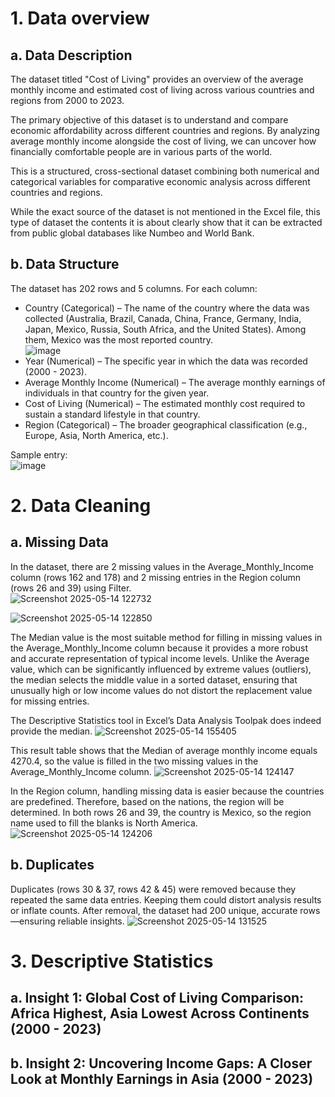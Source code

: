 # 1. Data overview
## a. Data Description
The dataset titled "Cost of Living" provides an overview of the average monthly income and estimated cost of living across various countries and regions from 2000 to 2023.


The primary objective of this dataset is to understand and compare economic affordability across different countries and regions. By analyzing average monthly income alongside the cost of living, we can uncover how financially comfortable people are in various parts of the world.  


This is a structured, cross-sectional dataset combining both numerical and categorical variables for comparative economic analysis across different countries and regions.  


While the exact source of the dataset is not mentioned in the Excel file, this type of dataset the contents it is about clearly show that it can be extracted from public global databases like Numbeo and World Bank.  
## b. Data Structure
The dataset has 202 rows and 5 columns. For each column:  
- Country (Categorical) – The name of the country where the data was collected (Australia, Brazil, Canada, China, France, Germany, India, Japan, Mexico, Russia, South Africa,  and the United States). Among them, Mexico was the most reported country.  
![image](https://github.com/user-attachments/assets/8632a521-988a-4086-96dd-0b4dbd0aef2d)
- Year (Numerical) – The specific year in which the data was recorded (2000 - 2023).
- Average Monthly Income (Numerical) – The average monthly earnings of individuals in that country for the given year.
- Cost of Living (Numerical) – The estimated monthly cost required to sustain a standard lifestyle in that country.
- Region (Categorical) – The broader geographical classification (e.g., Europe, Asia, North America, etc.).


Sample entry:  
![image](https://github.com/user-attachments/assets/8fd12e7e-0a57-4f6c-bc8f-ddc6d2308896)
# 2. Data Cleaning
## a. Missing Data
In the dataset, there are 2 missing values in the Average_Monthly_Income column (rows 162 and 178) and 2 missing entries in the Region column (rows 26 and 39) using Filter.  
![Screenshot 2025-05-14 122732](https://github.com/user-attachments/assets/e7e05530-2ec9-4c34-8f8e-21aebf4c3356)


![Screenshot 2025-05-14 122850](https://github.com/user-attachments/assets/8d320937-73c5-4e97-b7f4-877a74b7688b)  


The Median value is the most suitable method for filling in missing values in the Average_Monthly_Income column because it provides a more robust and accurate representation of typical income levels. Unlike the Average value, which can be significantly influenced by extreme values (outliers), the median selects the middle value in a sorted dataset, ensuring that unusually high or low income values do not distort the replacement value for missing entries.


The Descriptive Statistics tool in Excel’s Data Analysis Toolpak does indeed provide the median.
![Screenshot 2025-05-14 155405](https://github.com/user-attachments/assets/2f855b25-2608-4887-a5a7-11b4f25118df)


This result table shows that the Median of average monthly income equals 4270.4, so the value is filled in the two missing values in the Average_Monthly_Income column.
![Screenshot 2025-05-14 124147](https://github.com/user-attachments/assets/048c21d8-051e-4a7b-8fff-aad9edf55899)


In the Region column, handling missing data is easier because the countries are predefined. Therefore, based on the nations, the region will be determined. In both rows 26 and 39, the country is Mexico, so the region name used to fill the blanks is North America.
![Screenshot 2025-05-14 124206](https://github.com/user-attachments/assets/a347ec15-ebc1-40fe-a7aa-2440596f812a)
## b. Duplicates
Duplicates (rows 30 & 37, rows 42 & 45) were removed because they repeated the same data entries. Keeping them could distort analysis results or inflate counts. After removal, the dataset had 200 unique, accurate rows—ensuring reliable insights.
![Screenshot 2025-05-14 131525](https://github.com/user-attachments/assets/85a13926-36f3-4ef8-8f7f-6a0a7c5e1ab0)
# 3. Descriptive Statistics
## a. Insight 1: Global Cost of Living Comparison: Africa Highest, Asia Lowest Across Continents (2000 - 2023)
## b. Insight 2: Uncovering Income Gaps: A Closer Look at Monthly Earnings in Asia (2000 - 2023)

